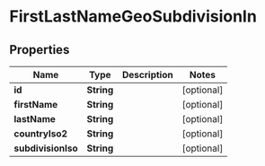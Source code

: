 

# FirstLastNameGeoSubdivisionIn


## Properties

| Name | Type | Description | Notes |
|------------ | ------------- | ------------- | -------------|
|**id** | **String** |  |  [optional] |
|**firstName** | **String** |  |  [optional] |
|**lastName** | **String** |  |  [optional] |
|**countryIso2** | **String** |  |  [optional] |
|**subdivisionIso** | **String** |  |  [optional] |



